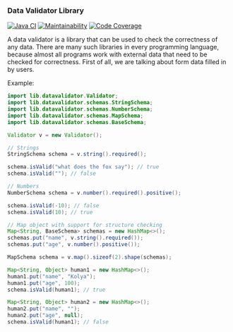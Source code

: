 ### Data Validator Library
[![Java CI](https://github.com/zHd4/java-project-78/actions/workflows/main.yml/badge.svg)](https://github.com/zHd4/java-project-78/actions/workflows/main.yml)
[![Maintainability](https://qlty.sh/gh/zHd4/projects/java-project-78/maintainability.svg)](https://qlty.sh/gh/zHd4/projects/java-project-78)
[![Code Coverage](https://qlty.sh/gh/zHd4/projects/java-project-78/coverage.svg)](https://qlty.sh/gh/zHd4/projects/java-project-78)

A data validator is a library that can be used to check the correctness of any data. There are many such libraries in every programming language, because almost all programs work with external data that need to be checked for correctness. First of all, we are talking about form data filled in by users.

Example:
```java
import lib.datavalidator.Validator;
import lib.datavalidator.schemas.StringSchema;
import lib.datavalidator.schemas.NumberSchema;
import lib.datavalidator.schemas.MapSchema;
import lib.datavalidator.schemas.BaseSchema;

Validator v = new Validator();

// Strings
StringSchema schema = v.string().required();

schema.isValid("what does the fox say"); // true
schema.isValid(""); // false

// Numbers
NumberSchema schema = v.number().required().positive();

schema.isValid(-10); // false
schema.isValid(10); // true

// Map object with support for structure checking
Map<String, BaseSchema> schemas = new HashMap<>();
schemas.put("name", v.string().required());
schemas.put("age", v.number().positive());

MapSchema schema = v.map().sizeof(2).shape(schemas);

Map<String, Object> human1 = new HashMap<>();
human1.put("name", "Kolya");
human1.put("age", 100);
schema.isValid(human1); // true

Map<String, Object> human2 = new HashMap<>();
human2.put("name", "");
human2.put("age", null);
schema.isValid(human1); // false
```